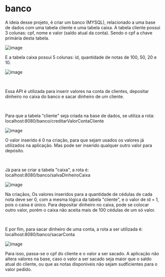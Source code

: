 # banco

A ideia desse projeto, é criar um banco (MYSQL), relacionado a uma base de dados com uma tabela cliente e uma tabela caixa. 
A tabela cliente possui 3 colunas: cpf, nome e valor (saldo atual da conta). Sendo o cpf a chave primária desta tabela.


![image](https://user-images.githubusercontent.com/117181402/199253274-c93af8ee-8b34-44e1-b30b-ad6310dd6022.png)

E a tabela caixa possui 5 colunas: id, quantidade de notas de 100, 50, 20 e 10.

![image](https://user-images.githubusercontent.com/117181402/199253708-d8aa5933-de8e-4baa-b2f5-ee08d77cccce.png)

<br /> 

Essa API é utilizada para inserir valores na conta de clientes, depositar dinheiro no caixa do banco e sacar dinheiro de um cliente. 

<br />

Para que a tabela "cliente" seja criada na base de dados, se utiliza a rota: localhost:8080/banco/creditarValorContaCliente

![image](https://user-images.githubusercontent.com/117181402/199249905-a9dcadad-689c-48f7-89ab-ab19ec43c6c8.png)

O valor inserido é 0 na criação, para que sejam usados os valores já utilizados na aplicação. 
Mas pode ser inserido qualquer outro valor para depósito.


<br />

Já para se criar a tabela "caixa", a rota é: localhost:8080/banco/salvaDinheiroCaixa

![image](https://user-images.githubusercontent.com/117181402/199250708-390fa748-94da-46a5-b870-3b5e739c9b49.png)

Na criaçãos, Os valores inseridos para a quantidade de cédulas de cada nota deve ser 0, com a mesma lógica da tabela "cliente", e o valor de id = 1, pois o caixa é único.
Para depositar dinheiro no caixa, pode se colocar outro valor, porém o caixa não aceita mais de 100 cédulas de um só valor.

<br />

E por fim, para sacar dinheiro de uma conta, a rota a ser utilizada é: localhost:8080/banco/sacarConta

![image](https://user-images.githubusercontent.com/117181402/199251705-1a413496-005a-42af-b20e-82c9ba629c54.png)

Para isso, passa-se o cpf do cliente e o valor a ser sacado.
A aplicação não altera valores na base, caso o valor a ser sacado seja maior que o saldo atual do cliente, ou que as notas disponíveis não sejam sudficientes para o valor pedido.


